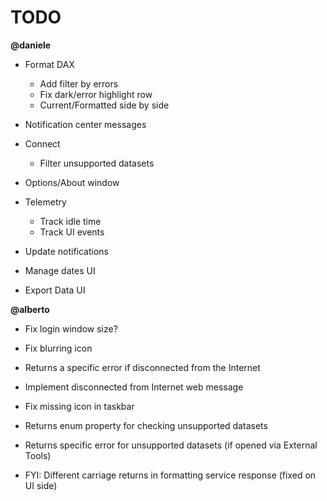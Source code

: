 # TODO

**@daniele**
- Format DAX
    - Add filter by errors 
    - Fix dark/error highlight row
    - Current/Formatted side by side
- Notification center messages
- Connect
    - Filter unsupported datasets
- Options/About window
- Telemetry 
    - Track idle time
    - Track UI events
- Update notifications

- Manage dates UI
- Export Data UI

**@alberto**
- Fix login window size?
- Fix blurring icon
- Returns a specific error if disconnected from the Internet

- Implement disconnected from Internet web message
- Fix missing icon in taskbar
- Returns enum property for checking unsupported datasets
- Returns specific error for unsupported datasets (if opened via External Tools)
- FYI: Different carriage returns in formatting service response (fixed on UI side)
